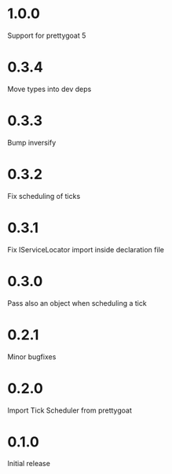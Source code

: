 # 1.0.0

Support for prettygoat 5

# 0.3.4

Move types into dev deps

# 0.3.3

Bump inversify

# 0.3.2

Fix scheduling of ticks

# 0.3.1

Fix IServiceLocator import inside declaration file

# 0.3.0

Pass also an object when scheduling a tick

# 0.2.1

Minor bugfixes

# 0.2.0

Import Tick Scheduler from prettygoat

# 0.1.0

Initial release